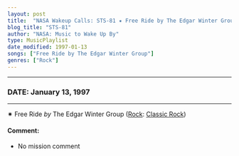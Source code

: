 ```yaml
---
layout: post
title:  "NASA Wakeup Calls: STS-81 ✷ Free Ride by The Edgar Winter Group ✧ January 13, 1997"
blog_title: "STS-81"
author: "NASA: Music to Wake Up By"
type: MusicPlaylist
date_modified: 1997-01-13
songs: ["Free Ride by The Edgar Winter Group"]
genres: ["Rock"]
---
```


----
### DATE: January 13, 1997
----
✷ Free Ride *by* The Edgar Winter Group ([Rock](https://www.discogs.com/genre/Rock): [Classic Rock](https://www.discogs.com/style/Classic%20Rock)) <a target="blank_" href="https://www.discogs.com/The-Edgar-Winter-Group-Free-Ride/release/1045220">
    <i class="fas fa-compact-disc"
       title="Discogs entry for this song"
       alt="Discogs entry for this song"
       style="font-size: 1.1em;"></i></a>
    

#### Comment:
* No mission comment



<br/>
<center>
	<a target="_blank"
	   href="https://twitter.com/intent/tweet?hashtags=Space,NASA,Playlist,NASAWakeupCalls,SpaceProgram&text=🚀 {{ page.author}}, '{{ page.songs.first }}' {{ page.title }}, {{ site.url }}{{ page.url }}&via=nasawakeupcalls"><i class="fab fa-twitter" title="Tweet this page" alt="Tweet this page" style="font-size: 1.3em;"></i></a>
	&nbsp; 	<i class="fas fa-user-astronaut" style="font-size: 1.5em;"></i> &nbsp;
    <a id="custom_amazon_link"
       type="amzn" search="#"
       category="popular music">
    <i class="fab fa-amazon" style="font-size: 1.3em;"></i></a>
</center>

<!-- Randomly resolve an individual entry from a song array -->
<script src="/assets/javascript/seedrandom.min.js"></script>
<script>
  var wake_me_up = ["Free Ride by The Edgar Winter Group"];
  var prng = new Math.seedrandom();
  function randomSong() {
    song = wake_me_up[Math.floor(Math.random() * wake_me_up.length)];
    var amazon_link = document.getElementById("custom_amazon_link");
    amazon_link.setAttribute("search", song);
  }
  window.onload = randomSong();
</script>

